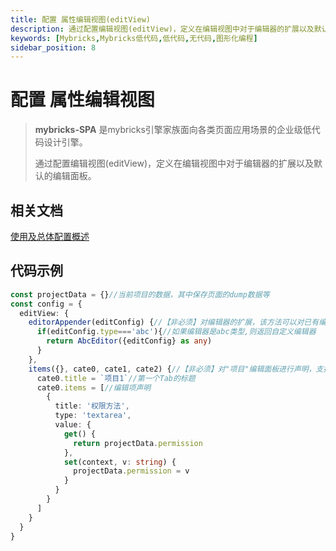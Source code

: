 ```yaml
---
title: 配置 属性编辑视图(editView)
description: 通过配置编辑视图(editView)，定义在编辑视图中对于编辑器的扩展以及默认的编辑面板
keywords: [Mybricks,Mybricks低代码,低代码,无代码,图形化编程]
sidebar_position: 8
---
```


# 配置 属性编辑视图

>**mybricks-SPA** 是mybricks引擎家族面向各类页面应用场景的企业级低代码设计引擎。
>
> 通过配置编辑视图(editView)，定义在编辑视图中对于编辑器的扩展以及默认的编辑面板。
>

## 相关文档
[使用及总体配置概述](../00-config-overview/index.md)<br/>


## 代码示例

```typescript jsx
const projectData = {}//当前项目的数据，其中保存页面的dump数据等
const config = {
  editView: {
    editorAppender(editConfig) {//【非必须】对编辑器的扩展，该方法可以对已有编辑器进行覆盖
      if(editConfig.type==='abc'){//如果编辑器是abc类型,则返回自定义编辑器
        return AbcEditor({editConfig} as any)
      }
    },
    items({}, cate0, cate1, cate2) {//【非必须】对"项目"编辑面板进行声明，支持最多三个Tabs
      cate0.title = `项目1`//第一个Tab的标题
      cate0.items = [//编辑项声明
        {
          title: '权限方法',
          type: 'textarea',
          value: {
            get() {
              return projectData.permission
            },
            set(context, v: string) {
              projectData.permission = v
            }
          }
        }
      ]
    }
  }
}
```